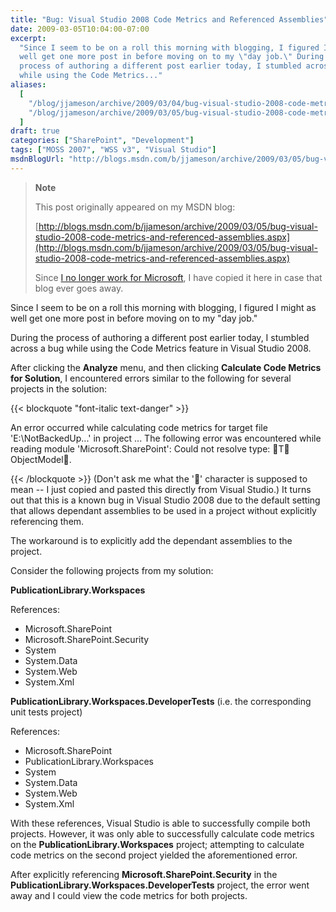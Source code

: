 ```yaml
---
title: "Bug: Visual Studio 2008 Code Metrics and Referenced Assemblies"
date: 2009-03-05T10:04:00-07:00
excerpt:
  "Since I seem to be on a roll this morning with blogging, I figured I might as
  well get one more post in before moving on to my \"day job.\" During the
  process of authoring a different post earlier today, I stumbled across a bug
  while using the Code Metrics..."
aliases:
  [
    "/blog/jjameson/archive/2009/03/04/bug-visual-studio-2008-code-metrics-and-referenced-assemblies.aspx",
    "/blog/jjameson/archive/2009/03/05/bug-visual-studio-2008-code-metrics-and-referenced-assemblies.aspx",
  ]
draft: true
categories: ["SharePoint", "Development"]
tags: ["MOSS 2007", "WSS v3", "Visual Studio"]
msdnBlogUrl: "http://blogs.msdn.com/b/jjameson/archive/2009/03/05/bug-visual-studio-2008-code-metrics-and-referenced-assemblies.aspx"
---
```


> **Note**
>
> This post originally appeared on my MSDN blog:
>
> [http://blogs.msdn.com/b/jjameson/archive/2009/03/05/bug-visual-studio-2008-code-metrics-and-referenced-assemblies.aspx](http://blogs.msdn.com/b/jjameson/archive/2009/03/05/bug-visual-studio-2008-code-metrics-and-referenced-assemblies.aspx)
>
> Since
> [I no longer work for Microsoft](/blog/jjameson/2011/09/02/last-day-with-microsoft),
> I have copied it here in case that blog ever goes away.

Since I seem to be on a roll this morning with blogging, I figured I might as
well get one more post in before moving on to my "day job."

During the process of authoring a different post earlier today, I stumbled
across a bug while using the Code Metrics feature in Visual Studio 2008.

After clicking the **Analyze** menu, and then clicking **Calculate Code Metrics
for Solution**, I encountered errors similar to the following for several
projects in the solution:

{{< blockquote "font-italic text-danger" >}}

An error occurred while calculating code metrics for target file
'E:\NotBackedUp\...' in project ... The following error was encountered while
reading module 'Microsoft.SharePoint': Could not resolve type: T ObjectModel.

{{< /blockquote >}}
(Don't ask me what the '' character is supposed to mean -- I just copied and pasted this directly from Visual Studio.)
It turns out that this is a known bug in Visual Studio 2008 due to the default
setting that allows dependant assemblies to be used in a project without
explicitly referencing them.

The workaround is to explicitly add the dependant assemblies to the project.

Consider the following projects from my solution:

**PublicationLibrary.Workspaces**

References:

- Microsoft.SharePoint
- Microsoft.SharePoint.Security
- System
- System.Data
- System.Web
- System.Xml

**PublicationLibrary.Workspaces.DeveloperTests** (i.e. the corresponding unit
tests project)

References:

- Microsoft.SharePoint
- PublicationLibrary.Workspaces
- System
- System.Data
- System.Web
- System.Xml

With these references, Visual Studio is able to successfully compile both
projects. However, it was only able to successfully calculate code metrics on
the **PublicationLibrary.Workspaces** project; attempting to calculate code
metrics on the second project yielded the aforementioned error.

After explicitly referencing **Microsoft.SharePoint.Security** in the
**PublicationLibrary.Workspaces.DeveloperTests** project, the error went away
and I could view the code metrics for both projects.
